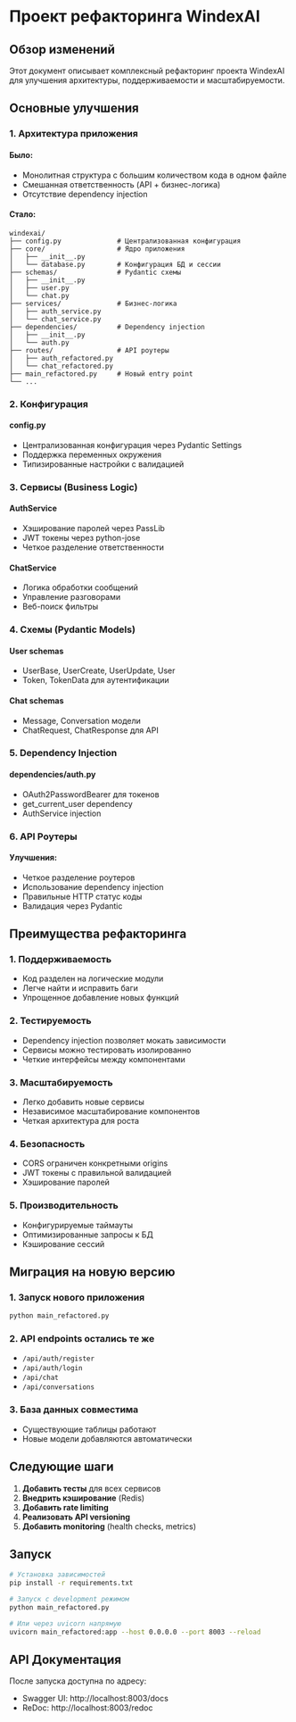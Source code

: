 # Проект рефакторинга WindexAI

## Обзор изменений

Этот документ описывает комплексный рефакторинг проекта WindexAI для улучшения архитектуры, поддерживаемости и масштабируемости.

## Основные улучшения

### 1. Архитектура приложения

#### Было:
- Монолитная структура с большим количеством кода в одном файле
- Смешанная ответственность (API + бизнес-логика)
- Отсутствие dependency injection

#### Стало:
```
windexai/
├── config.py              # Централизованная конфигурация
├── core/                  # Ядро приложения
│   ├── __init__.py
│   └── database.py        # Конфигурация БД и сессии
├── schemas/               # Pydantic схемы
│   ├── __init__.py
│   ├── user.py
│   └── chat.py
├── services/              # Бизнес-логика
│   ├── auth_service.py
│   └── chat_service.py
├── dependencies/          # Dependency injection
│   ├── __init__.py
│   └── auth.py
├── routes/                # API роутеры
│   ├── auth_refactored.py
│   └── chat_refactored.py
├── main_refactored.py     # Новый entry point
└── ...
```

### 2. Конфигурация

#### config.py
- Централизованная конфигурация через Pydantic Settings
- Поддержка переменных окружения
- Типизированные настройки с валидацией

### 3. Сервисы (Business Logic)

#### AuthService
- Хэширование паролей через PassLib
- JWT токены через python-jose
- Четкое разделение ответственности

#### ChatService
- Логика обработки сообщений
- Управление разговорами
- Веб-поиск фильтры

### 4. Схемы (Pydantic Models)

#### User schemas
- UserBase, UserCreate, UserUpdate, User
- Token, TokenData для аутентификации

#### Chat schemas
- Message, Conversation модели
- ChatRequest, ChatResponse для API

### 5. Dependency Injection

#### dependencies/auth.py
- OAuth2PasswordBearer для токенов
- get_current_user dependency
- AuthService injection

### 6. API Роутеры

#### Улучшения:
- Четкое разделение роутеров
- Использование dependency injection
- Правильные HTTP статус коды
- Валидация через Pydantic

## Преимущества рефакторинга

### 1. **Поддерживаемость**
- Код разделен на логические модули
- Легче найти и исправить баги
- Упрощенное добавление новых функций

### 2. **Тестируемость**
- Dependency injection позволяет мокать зависимости
- Сервисы можно тестировать изолированно
- Четкие интерфейсы между компонентами

### 3. **Масштабируемость**
- Легко добавить новые сервисы
- Независимое масштабирование компонентов
- Четкая архитектура для роста

### 4. **Безопасность**
- CORS ограничен конкретными origins
- JWT токены с правильной валидацией
- Хэширование паролей

### 5. **Производительность**
- Конфигурируемые таймауты
- Оптимизированные запросы к БД
- Кэширование сессий

## Миграция на новую версию

### 1. Запуск нового приложения
```bash
python main_refactored.py
```

### 2. API endpoints остались те же
- `/api/auth/register`
- `/api/auth/login`
- `/api/chat`
- `/api/conversations`

### 3. База данных совместима
- Существующие таблицы работают
- Новые модели добавляются автоматически

## Следующие шаги

1. **Добавить тесты** для всех сервисов
2. **Внедрить кэширование** (Redis)
3. **Добавить rate limiting**
4. **Реализовать API versioning**
5. **Добавить monitoring** (health checks, metrics)

## Запуск

```bash
# Установка зависимостей
pip install -r requirements.txt

# Запуск с development режимом
python main_refactored.py

# Или через uvicorn напрямую
uvicorn main_refactored:app --host 0.0.0.0 --port 8003 --reload
```

## API Документация

После запуска доступна по адресу:
- Swagger UI: http://localhost:8003/docs
- ReDoc: http://localhost:8003/redoc
